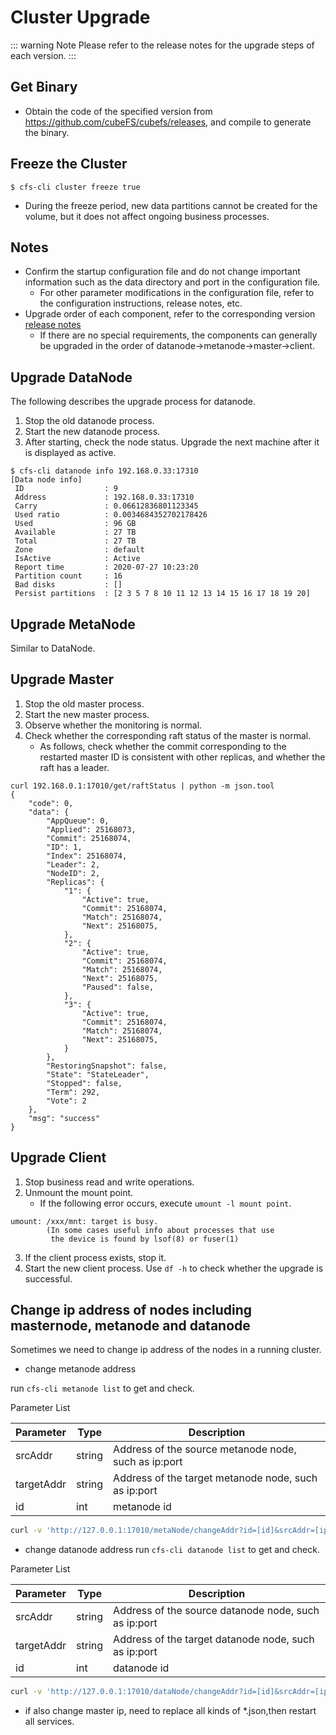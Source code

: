 # Cluster Upgrade

::: warning Note
Please refer to the release notes for the upgrade steps of each version.
:::

## Get Binary
+ Obtain the code of the specified version from https://github.com/cubeFS/cubefs/releases, and compile to generate the binary.

## Freeze the Cluster

```
$ cfs-cli cluster freeze true
```
+ During the freeze period, new data partitions cannot be created for the volume, but it does not affect ongoing business processes.
## Notes
- Confirm the startup configuration file and do not change important information such as the data directory and port in the configuration file.
    - For other parameter modifications in the configuration file, refer to the configuration instructions, release notes, etc.
- Upgrade order of each component, refer to the corresponding version [release notes](https://github.com/cubefs/cubefs/releases)
    - If there are no special requirements, the components can generally be upgraded in the order of datanode->metanode->master->client.

## Upgrade DataNode
The following describes the upgrade process for datanode.
1. Stop the old datanode process.
2. Start the new datanode process.
3. After starting, check the node status. Upgrade the next machine after it is displayed as active.
```
$ cfs-cli datanode info 192.168.0.33:17310
[Data node info]
 ID                  : 9
 Address             : 192.168.0.33:17310
 Carry               : 0.06612836801123345
 Used ratio          : 0.0034684352702178426
 Used                : 96 GB
 Available           : 27 TB
 Total               : 27 TB
 Zone                : default
 IsActive            : Active
 Report time         : 2020-07-27 10:23:20
 Partition count     : 16
 Bad disks           : []
 Persist partitions  : [2 3 5 7 8 10 11 12 13 14 15 16 17 18 19 20]
```

## Upgrade MetaNode

Similar to DataNode.

## Upgrade Master

1. Stop the old master process.
2. Start the new master process.
3. Observe whether the monitoring is normal.
4. Check whether the corresponding raft status of the master is normal.
    - As follows, check whether the commit corresponding to the restarted master ID is consistent with other replicas, and whether the raft has a leader.
```shell
curl 192.168.0.1:17010/get/raftStatus | python -m json.tool
{
    "code": 0,
    "data": {
        "AppQueue": 0,
        "Applied": 25168073,
        "Commit": 25168074,
        "ID": 1,
        "Index": 25168074,
        "Leader": 2,
        "NodeID": 2,
        "Replicas": {
            "1": {
                "Active": true,
                "Commit": 25168074,
                "Match": 25168074,
                "Next": 25168075,
            },
            "2": {
                "Active": true,
                "Commit": 25168074,
                "Match": 25168074,
                "Next": 25168075,
                "Paused": false,
            },
            "3": {
                "Active": true,
                "Commit": 25168074,
                "Match": 25168074,
                "Next": 25168075,
            }
        },
        "RestoringSnapshot": false,
        "State": "StateLeader",
        "Stopped": false,
        "Term": 292,
        "Vote": 2
    },
    "msg": "success"
}
```
## Upgrade Client

1. Stop business read and write operations.
2. Unmount the mount point.
    - If the following error occurs, execute `umount -l mount point`.
```
umount: /xxx/mnt: target is busy.
        (In some cases useful info about processes that use
         the device is found by lsof(8) or fuser(1)
```
3. If the client process exists, stop it.
4. Start the new client process. Use `df -h` to check whether the upgrade is successful.

## Change ip address of nodes including masternode, metanode and datanode
Sometimes we need to change ip address of  the nodes in  a running cluster.

- change metanode address
  
run `cfs-cli metanode list` to get and check. 

Parameter List

| Parameter  | Type   | Description                                          |
| ---------- | ------ | ---------------------------------------------------- |
| srcAddr    | string | Address of the source metanode node, such as ip:port |
| targetAddr | string | Address of the target metanode node, such as ip:port |
| id         | int    | metanode id                                          |
```bash
curl -v 'http://127.0.0.1:17010/metaNode/changeAddr?id=[id]&srcAddr=[ip:port]&targetAddr=[ip:port]' | jq .
```
- change datanode address
run `cfs-cli datanode list` to get and check. 

Parameter List

| Parameter  | Type   | Description                                          |
| ---------- | ------ | ---------------------------------------------------- |
| srcAddr    | string | Address of the source datanode node, such as ip:port |
| targetAddr | string | Address of the target datanode node, such as ip:port |
| id         | int    | datanode id                                          |


```bash
curl -v 'http://127.0.0.1:17010/dataNode/changeAddr?id=[id]&srcAddr=[ip:port]&targetAddr=[ip:port]' | jq .
```
- if also change master ip, need to replace all kinds of *.json,then restart all services.


